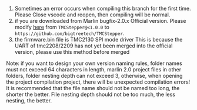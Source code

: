 1. Sometimes an error occurs when compiling this branch for the first time. Please Close vscode and reopen, then compiling will be normal.
2. if you are downloaded from Marlin bugfix-2.0.x Official version. Please modify [here](https://github.com/bigtreetech/BIGTREETECH-SKR-E3-DIP-V1.0/blob/9beb3aea723c1a114d0e5c16ce6d2c37bfbb26c2/Firmware/Marlin-2.0.x-SKR-R3-DIP/platformio.ini#L34) from `TMCStepper@<1.0.0` to `https://github.com/bigtreetech/TMCStepper`. 
3. the firmware.bin file is TMC2130 SPI mode driver
This is because the UART of tmc2208/2209 has not yet been merged into the official version, please use this method before merged

Note: if you want to design your own version naming rules, folder names must not exceed 64 characters in length, 
marlin 2.0 project files in other folders, folder nesting depth can not exceed 3, 
otherwise, when opening the project compilation project, there will be unexpected compilation errors!
It is recommended that the file name should not be named too long, the shorter the better. 
File nesting depth should not be too much, the less nesting, the better.
